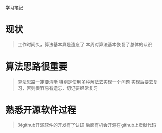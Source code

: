 学习笔记
# 现状
> 工作时间久，算法基本算是遗忘了
> 本周对算法基本恢复了总体的认识
# 算法思路很重要
> 算法思路一定要清晰
> 特别是使用多种解法去实现一个问题
> 实现后要去复习，否则很容易有遗忘，切记要经常复习
# 熟悉开源软件过程
> 对github开源软件的开发有了认识
> 后面有机会开源在github上贡献代码
